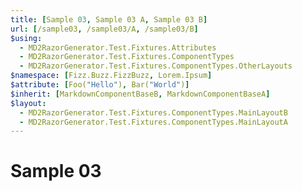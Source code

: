 ```yaml
---
title: [Sample 03, Sample 03 A, Sample 03 B]
url: [/sample03, /sample03/A, /sample03/B]
$using: 
  - MD2RazorGenerator.Test.Fixtures.Attributes
  - MD2RazorGenerator.Test.Fixtures.ComponentTypes
  - MD2RazorGenerator.Test.Fixtures.ComponentTypes.OtherLayouts
$namespace: [Fizz.Buzz.FizzBuzz, Lorem.Ipsum]
$attribute: [Foo("Hello"), Bar("World")]
$inherit: [MarkdownComponentBaseB, MarkdownComponentBaseA]
$layout:
  - MD2RazorGenerator.Test.Fixtures.ComponentTypes.MainLayoutB
  - MD2RazorGenerator.Test.Fixtures.ComponentTypes.MainLayoutA
---
```


# Sample 03